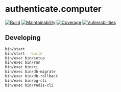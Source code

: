 # authenticate.computer

[![Build](https://img.shields.io/circleci/build/github/jgarber623/authenticate.computer?logo=circleci&style=for-the-badge)](https://app.circleci.com/pipelines/github/jgarber623/authenticate.computer)
[![Maintainability](https://img.shields.io/codeclimate/maintainability/jgarber623/authenticate.computer.svg?logo=code-climate&style=for-the-badge)](https://codeclimate.com/github/jgarber623/authenticate.computer)
[![Coverage](https://img.shields.io/codeclimate/c/jgarber623/authenticate.computer.svg?logo=code-climate&style=for-the-badge)](https://codeclimate.com/github/jgarber623/authenticate.computer/code)
[![Vulnerabilities](https://img.shields.io/snyk/vulnerabilities/github/jgarber623/authenticate.computer.svg?logo=snyk&style=for-the-badge)](https://snyk.io/test/github/jgarber623/authenticate.computer)

## Developing

```sh
bin/start
bin/start --build
bin/exec bin/setup
bin/exec bin/run
bin/exec bin/ci
bin/exec bin/db-migrate
bin/exec bin/db-rollback
bin/exec bin/pg-cli
bin/exec bin/redis-cli
```
